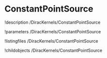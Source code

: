 <!-- MOOSE Documentation Stub: Remove this when content is added. -->

# ConstantPointSource
!description /DiracKernels/ConstantPointSource

!parameters /DiracKernels/ConstantPointSource

!listingfiles /DiracKernels/ConstantPointSource

!childobjects /DiracKernels/ConstantPointSource
